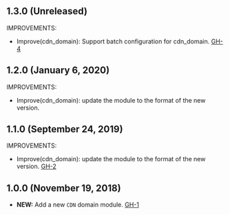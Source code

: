 ## 1.3.0 (Unreleased)

IMPROVEMENTS:

- Improve(cdn_domain): Support batch configuration for cdn_domain. [GH-4]( https://github.com/terraform-alicloud-modules/terraform-alicloud-cdn/pull/4)

## 1.2.0 (January 6, 2020)

IMPROVEMENTS:

- Improve(cdn_domain): update the module to the format of the new version.

## 1.1.0 (September 24, 2019)

IMPROVEMENTS:

- Improve(cdn_domain): update the module to the format of the new version. [GH-2]( https://github.com/terraform-alicloud-modules/terraform-alicloud-cdn/pull/2)

## 1.0.0 (November 19, 2018)

- **NEW:**  Add a new `CDN` domain module. [GH-1]( https://github.com/terraform-alicloud-modules/terraform-alicloud-cdn/pull/1)
